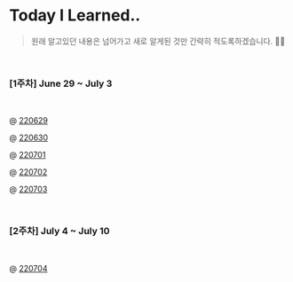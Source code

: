 # Today I Learned..

> 원래 알고있던 내용은 넘어가고 새로 알게된 것만 간략히 적도록하겠습니다. 🙇‍♂️

<br>

###  [1주차] June 29 ~ July 3

<br>
     
@ [220629](https://github.com/froggy1014/TIL/blob/main/TIL/220629.md)
 
@ [220630](https://github.com/froggy1014/TIL/blob/main/TIL/220630.md)

@ [220701](https://github.com/froggy1014/TIL/blob/main/TIL/220701.md)

@ [220702](https://github.com/froggy1014/TIL/blob/main/TIL/220702.md)

@ [220703](https://github.com/froggy1014/TIL/blob/main/TIL/220703.md)


<br>

###  [2주차] July 4 ~ July 10

<br>

@ [220704](https://github.com/froggy1014/TIL/blob/main/TIL/220704.md)